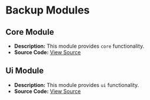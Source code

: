 # Backup Modules

## Core Module
- **Description:** This module provides `core` functionality.
- **Source Code:** [View Source](../backup/core)

## Ui Module
- **Description:** This module provides `ui` functionality.
- **Source Code:** [View Source](../backup/ui)

